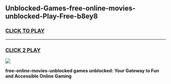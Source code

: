 
## Unblocked-Games-free-online-movies-unblocked-Play-Free-b8ey8
<h3>
<a href="https://premium76.site?title=free-online-movies-unblocked&ref=18A1">CLICK TO PLAY</a></h3>
<hr>

<h3>
<a href="https://premium76.site?title=free-online-movies-unblocked&ref=18A1">CLICK 2 PLAY</a>
  
</h3>

<a href="https://premium76.site?title=free-online-movies-unblocked&ref=18A1"><img src="https://clearcache.store/games.png"></a>


**free-online-movies-unblocked games unblocked: Your Gateway to Fun and Accessible Online Gaming**
